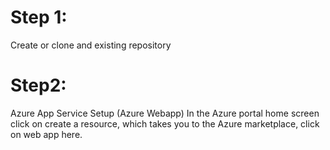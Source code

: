# Step 1: 
 Create or clone and existing repository
# Step2:
 Azure App Service Setup (Azure Webapp)
 In the Azure portal home screen click on create a resource, which takes you to the Azure marketplace, click on web app here.